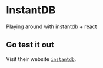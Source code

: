 # InstantDB

Playing around with instantdb + react

## Go test it out

Visit their website [`instantdb`](https://www.instantdb.com/).
